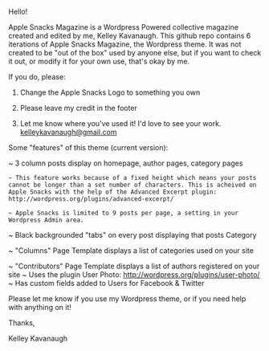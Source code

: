 Hello!

Apple Snacks Magazine is a Wordpress Powered collective magazine created and edited by me, Kelley Kavanaugh. This github repo contains 6 iterations of Apple Snacks Magazine, the Wordpress theme. It was not created to be "out of the box" used by anyone else, but if you want to check it out, or modify it for your own use, that's okay by me. 

If you do, please:

1. Change the Apple Snacks Logo to something you own

2. Please leave my credit in the footer

3. Let me know where you've used it! I'd love to see your work. kelleykavanaugh@gmail.com

Some "features" of this theme (current version):

~ 3 column posts display on homepage, author pages, category pages

	~ This feature works because of a fixed height which means your posts cannot be longer than a set number of characters. This is acheived on Apple Snacks with the help of the Advanced Excerpt plugin: http://wordpress.org/plugins/advanced-excerpt/

	~ Apple Snacks is limited to 9 posts per page, a setting in your Wordpress Admin area.

~ Black backgrounded "tabs" on every post displaying that posts Category

~ "Columns" Page Template displays a list of categories used on your site

~ "Contributors" Page Template displays a list of authors registered on your site
	~ Uses the plugin User Photo: http://wordpress.org/plugins/user-photo/
	~ Has custom fields added to Users for Facebook & Twitter

Please let me know if you use my Wordpress theme, or if you need help with anything on it!

Thanks,

Kelley Kavanaugh